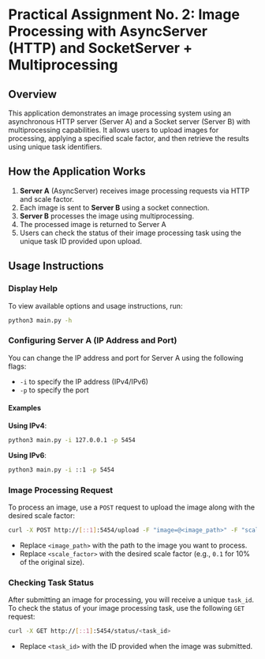 # Practical Assignment No. 2: Image Processing with AsyncServer (HTTP) and SocketServer + Multiprocessing

## Overview

This application demonstrates an image processing system using an asynchronous HTTP server (Server A) and a Socket server (Server B) with multiprocessing capabilities. It allows users to upload images for processing, applying a specified scale factor, and then retrieve the results using unique task identifiers.

## How the Application Works

1. **Server A** (AsyncServer) receives image processing requests via HTTP and scale factor.
2. Each image is sent to **Server B** using a socket connection.
3. **Server B** processes the image using multiprocessing.
4. The processed image is returned to Server A
5. Users can check the status of their image processing task using the unique task ID provided upon upload.

## Usage Instructions

### Display Help

To view available options and usage instructions, run:

```bash
python3 main.py -h
```

### Configuring Server A (IP Address and Port)

You can change the IP address and port for Server A using the following flags:

- `-i` to specify the IP address (IPv4/IPv6)
- `-p` to specify the port

#### Examples

**Using IPv4**:

```bash
python3 main.py -i 127.0.0.1 -p 5454
```

**Using IPv6**:

```bash
python3 main.py -i ::1 -p 5454
```

### Image Processing Request

To process an image, use a `POST` request to upload the image along with the desired scale factor:

```bash
curl -X POST http://[::1]:5454/upload -F "image=@<image_path>" -F "scale_factor=<scale_factor (e.g., 0.1 or 0.5)>"
```

- Replace `<image_path>` with the path to the image you want to process.
- Replace `<scale_factor>` with the desired scale factor (e.g., `0.1` for 10% of the original size).

### Checking Task Status

After submitting an image for processing, you will receive a unique `task_id`. To check the status of your image processing task, use the following `GET` request:

```bash
curl -X GET http://[::1]:5454/status/<task_id>
```

- Replace `<task_id>` with the ID provided when the image was submitted.

